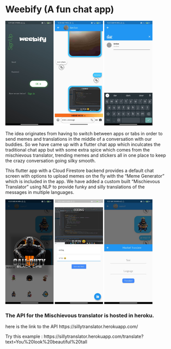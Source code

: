 # Weebify (A fun chat app)

<img src="https://github.com/Silly-Hack-MLH/UI-screenshots/blob/master/login.jpeg" width="30%">  <img src="https://github.com/Silly-Hack-MLH/UI-screenshots/blob/master/chat.jpeg" width="30%"> <img src="https://github.com/Silly-Hack-MLH/UI-screenshots/blob/master/contact%20search.jpeg" width="30%">   

The idea originates from having to switch between apps or tabs in order to send memes and  translations in the middle of a conversation with our buddies. So we have came up with a flutter chat app which inculcates the traditional chat app but with some extra spice  which comes from the mischievous translator, trending memes and stickers all in one place to keep the crazy conversation going silky smooth.

This flutter app with a Cloud Firestore backend provides a default chat screen with options to upload memes on the fly with the “Meme Generator” which is included in the app. We have added a custom built “Mischievous Translator” using NLP to provide funky and silly translations of the messages in multiple languages. 

<img src="https://github.com/Silly-Hack-MLH/UI-screenshots/blob/master/sticker.jpeg" width="30%"> <img src="https://github.com/Silly-Hack-MLH/UI-screenshots/blob/master/meme.jpeg" width="30%"> <img src="https://github.com/Silly-Hack-MLH/UI-screenshots/blob/master/translator.jpeg" width="30%">

### The API for the Mischievous translator is hosted in heroku.
<p>here is the link to the API https://sillytranslator.herokuapp.com/</p>
Try this example : https://sillytranslator.herokuapp.com/translate?text=You%20look%20beautiful%20tall </p>




